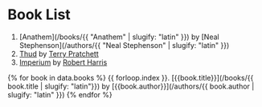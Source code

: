 # Book List

1. [Anathem](/books/{{ "Anathem" | slugify: "latin" }}) by [Neal Stephenson](/authors/{{ "Neal Stephenson" | slugify: "latin" }})
2. [Thud](/books/2) by [Terry Pratchett](/authors/2)
3. [Imperium](/books/3) by [Robert Harris](/authors/3)

{% for book in data.books %}
{{ forloop.index }}. [{{book.title}}](/books/{{ book.title | slugify: "latin"}}) by [{{book.author}}](/authors/{{ book.author | slugify: "latin" }})
{% endfor %}
